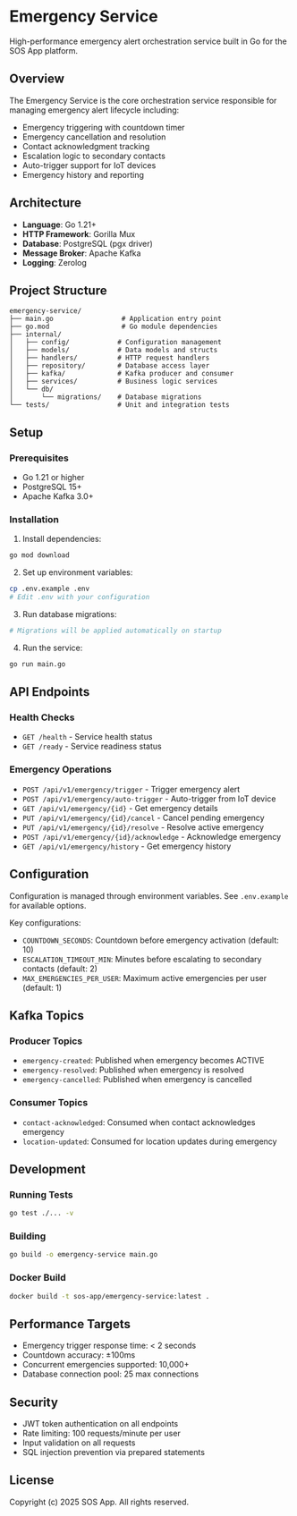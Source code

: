 # Emergency Service

High-performance emergency alert orchestration service built in Go for the SOS App platform.

## Overview

The Emergency Service is the core orchestration service responsible for managing emergency alert lifecycle including:
- Emergency triggering with countdown timer
- Emergency cancellation and resolution
- Contact acknowledgment tracking
- Escalation logic to secondary contacts
- Auto-trigger support for IoT devices
- Emergency history and reporting

## Architecture

- **Language**: Go 1.21+
- **HTTP Framework**: Gorilla Mux
- **Database**: PostgreSQL (pgx driver)
- **Message Broker**: Apache Kafka
- **Logging**: Zerolog

## Project Structure

```
emergency-service/
├── main.go                 # Application entry point
├── go.mod                  # Go module dependencies
├── internal/
│   ├── config/            # Configuration management
│   ├── models/            # Data models and structs
│   ├── handlers/          # HTTP request handlers
│   ├── repository/        # Database access layer
│   ├── kafka/             # Kafka producer and consumer
│   ├── services/          # Business logic services
│   └── db/
│       └── migrations/    # Database migrations
└── tests/                 # Unit and integration tests
```

## Setup

### Prerequisites

- Go 1.21 or higher
- PostgreSQL 15+
- Apache Kafka 3.0+

### Installation

1. Install dependencies:
```bash
go mod download
```

2. Set up environment variables:
```bash
cp .env.example .env
# Edit .env with your configuration
```

3. Run database migrations:
```bash
# Migrations will be applied automatically on startup
```

4. Run the service:
```bash
go run main.go
```

## API Endpoints

### Health Checks
- `GET /health` - Service health status
- `GET /ready` - Service readiness status

### Emergency Operations
- `POST /api/v1/emergency/trigger` - Trigger emergency alert
- `POST /api/v1/emergency/auto-trigger` - Auto-trigger from IoT device
- `GET /api/v1/emergency/{id}` - Get emergency details
- `PUT /api/v1/emergency/{id}/cancel` - Cancel pending emergency
- `PUT /api/v1/emergency/{id}/resolve` - Resolve active emergency
- `POST /api/v1/emergency/{id}/acknowledge` - Acknowledge emergency
- `GET /api/v1/emergency/history` - Get emergency history

## Configuration

Configuration is managed through environment variables. See `.env.example` for available options.

Key configurations:
- `COUNTDOWN_SECONDS`: Countdown before emergency activation (default: 10)
- `ESCALATION_TIMEOUT_MIN`: Minutes before escalating to secondary contacts (default: 2)
- `MAX_EMERGENCIES_PER_USER`: Maximum active emergencies per user (default: 1)

## Kafka Topics

### Producer Topics
- `emergency-created`: Published when emergency becomes ACTIVE
- `emergency-resolved`: Published when emergency is resolved
- `emergency-cancelled`: Published when emergency is cancelled

### Consumer Topics
- `contact-acknowledged`: Consumed when contact acknowledges emergency
- `location-updated`: Consumed for location updates during emergency

## Development

### Running Tests
```bash
go test ./... -v
```

### Building
```bash
go build -o emergency-service main.go
```

### Docker Build
```bash
docker build -t sos-app/emergency-service:latest .
```

## Performance Targets

- Emergency trigger response time: < 2 seconds
- Countdown accuracy: ±100ms
- Concurrent emergencies supported: 10,000+
- Database connection pool: 25 max connections

## Security

- JWT token authentication on all endpoints
- Rate limiting: 100 requests/minute per user
- Input validation on all requests
- SQL injection prevention via prepared statements

## License

Copyright (c) 2025 SOS App. All rights reserved.
